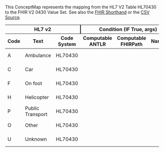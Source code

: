 
This ConceptMap represents the mapping from the HL7 V2 Table HL70430 to the FHIR V2 0430 Value Set. See also the <a href='https://github.com/HL7/v2-to-fhir/blob/master/tank/Table HL70430 to V2 0430.fsh'>FHIR Shorthand</a> or the <a href='https://github.com/HL7/v2-to-fhir/blob/master/mappings/codesystems/HL7 Concept Map_ ModeOfArrival - Sheet1.csv'>CSV Source</a>.
<table class='grid'><thead>
<tr><th colspan='3' style='border-right: 2px solid black;'>HL7 v2</th><th colspan='3' style='border-right: 2px solid black;'>Condition (IF True, args)</th><th colspan='4'>HL7 FHIR</th><th rowspan='2'>Comments</th></tr>
<tr><th>Code</th><th>Text</th><th>Code System</th><th>Computable ANTLR</th><th>Computable FHIRPath</th><th>Narrative</th><th>Code</th><th>Proposed Extension</th><th>Display</th><th>Code System</th></tr></thead>
<tbody>
<tr><td>A</td><td>Ambulance</td><td style='border-right: 2px'>HL70430</td><td style='border-right: 2px'></td><td style='border-right: 2px'></td><td style='border-right: 2px'></td><td>A</td><td style='border-right: 2px'></td><td>Ambulance</td><td><a href='https://hl7.org/fhir/R4/v2/0430/index.html'>http://terminology.hl7.org/CodeSystem/v2-0430</a></td><td style='border-right: 2px'></td></tr>
<tr><td>C</td><td>Car</td><td style='border-right: 2px'>HL70430</td><td style='border-right: 2px'></td><td style='border-right: 2px'></td><td style='border-right: 2px'></td><td>C</td><td style='border-right: 2px'></td><td>Car</td><td><a href='https://hl7.org/fhir/R4/v2/0430/index.html'>http://terminology.hl7.org/CodeSystem/v2-0430</a></td><td style='border-right: 2px'></td></tr>
<tr><td>F</td><td>On foot</td><td style='border-right: 2px'>HL70430</td><td style='border-right: 2px'></td><td style='border-right: 2px'></td><td style='border-right: 2px'></td><td>F</td><td style='border-right: 2px'></td><td>On foot</td><td><a href='https://hl7.org/fhir/R4/v2/0430/index.html'>http://terminology.hl7.org/CodeSystem/v2-0430</a></td><td style='border-right: 2px'></td></tr>
<tr><td>H</td><td>Helicopter</td><td style='border-right: 2px'>HL70430</td><td style='border-right: 2px'></td><td style='border-right: 2px'></td><td style='border-right: 2px'></td><td>H</td><td style='border-right: 2px'></td><td>Helicopter</td><td><a href='https://hl7.org/fhir/R4/v2/0430/index.html'>http://terminology.hl7.org/CodeSystem/v2-0430</a></td><td style='border-right: 2px'></td></tr>
<tr><td>P</td><td>Public Transport</td><td style='border-right: 2px'>HL70430</td><td style='border-right: 2px'></td><td style='border-right: 2px'></td><td style='border-right: 2px'></td><td>P</td><td style='border-right: 2px'></td><td>Public Transport</td><td><a href='https://hl7.org/fhir/R4/v2/0430/index.html'>http://terminology.hl7.org/CodeSystem/v2-0430</a></td><td style='border-right: 2px'></td></tr>
<tr><td>O</td><td>Other</td><td style='border-right: 2px'>HL70430</td><td style='border-right: 2px'></td><td style='border-right: 2px'></td><td style='border-right: 2px'></td><td>O</td><td style='border-right: 2px'></td><td>Other</td><td><a href='https://hl7.org/fhir/R4/v2/0430/index.html'>http://terminology.hl7.org/CodeSystem/v2-0430</a></td><td style='border-right: 2px'></td></tr>
<tr><td>U</td><td>Unknown</td><td style='border-right: 2px'>HL70430</td><td style='border-right: 2px'></td><td style='border-right: 2px'></td><td style='border-right: 2px'></td><td>U</td><td style='border-right: 2px'></td><td>Unknown</td><td><a href='https://hl7.org/fhir/R4/v2/0430/index.html'>http://terminology.hl7.org/CodeSystem/v2-0430</a></td><td style='border-right: 2px'></td></tr>
</tbody></table>
